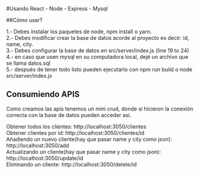 #Usando React - Node - Express - Mysql

##Cómo usar? 

1.- Debes instalar los paquetes de node, npm install o yarn.<br>
2.- Debes modificar crear la base de datos acorde al proyecto es decir: id, name, city.<br>
3.- Debes configurar la base de datos en src/server/index.js (line 19 to 24)<br>
4.- en caso que usen mysql en su computadora local, dejé un archivo que se llama datos.sql<br>
5.- después de tener todo listo pueden ejecutarlo con npm run build o node src/server/index.js<br>

## Consumiendo APIS
Como creamos las apis tenemos un mini crud, donde si hicieron la conexión correcta con la base de datos pueden acceder así.

Obtener todos los clientes: http://localhost:3050/clientes <br>
Obtener clientes por id: http://localhost:3050/clientes/id <br>
Añadiendo un nuevo cliente(hay que pasar name y city como json): http://localhost:3050/add <br>
Actualizando un cliente(hay que pasar name y city como json):  http://localhost:3050/update/id <br>
Eliminando un cliente: http://localhost:3050/delete/id <br>




